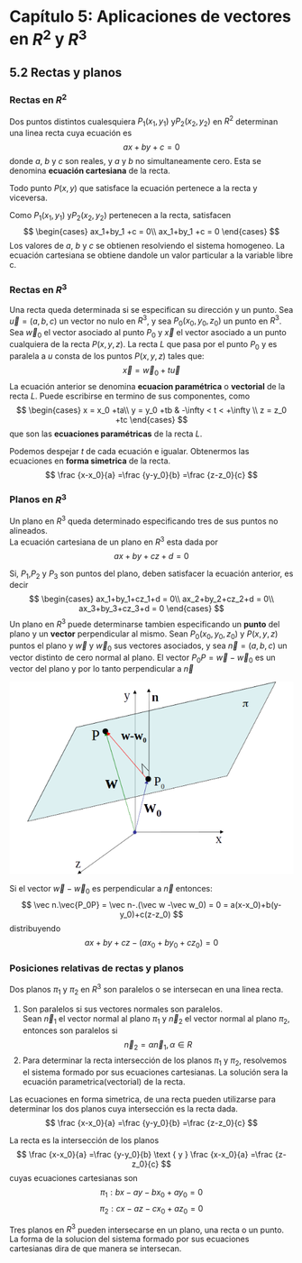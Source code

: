 # Capítulo 5: Aplicaciones de vectores en $R^2$ y $R^3$
## 5.2 Rectas y planos
### Rectas en $R^2$
Dos puntos distintos cualesquiera $P_1(x_1,y_1)$ y$P_2(x_2,y_2)$ en $R^2$ determinan una linea recta cuya ecuación es
$$
ax + by + c = 0
$$
donde $a$, $b$ y $c$ son reales, y $a$ y $b$ no simultaneamente cero.
Esta se denomina **ecuación cartesiana** de la recta.

Todo punto  $P(x,y)$ que satisface la ecuación pertenece a la recta y viceversa.

Como $P_1(x_1,y_1)$ y$P_2(x_2,y_2)$ pertenecen a la recta, satisfacen
$$
\begin{cases} 
  ax_1+by_1 +c = 0\\
   ax_1+by_1 +c = 0
\end{cases}
$$
Los valores de $a$, $b$ y $c$ se obtienen resolviendo el sistema homogeneo. La ecuación cartesiana se obtiene dandole un valor particular a la variable libre c.
### Rectas en $R^3$
Una recta queda determinada si se especifican su dirección y un punto. Sea $\vec u = (a,b,c)$ un vector no nulo en $R^3$, y sea $P_0(x_0,y_0,z_0)$ un punto en $R^3$. Sea $\vec w_0$ el vector asociado al punto $P_0$ y $\vec x$ el vector asociado a un punto cualquiera de la recta $P(x,y,z)$. La recta $L$ que pasa por el punto $P_0$ y es paralela a $u$ consta de los puntos $P(x,y,z)$ tales que:
$$
\vec x = \vec w_0 +t\vec u
$$
La ecuación anterior se denomina **ecuacion paramétrica** o **vectorial** de la recta $L$. Puede escribirse en termino de sus componentes, como
$$
\begin{cases} 
  x = x_0 +ta\\
  y = y_0 +tb & -\infty < t < +\infty \\
  z = z_0 +tc 
\end{cases}
$$
que son las **ecuaciones paramétricas** de la recta $L$.

Podemos despejar $t$ de cada ecuación e igualar.
Obtenermos las ecuaciones en **forma simetrica** de la recta.
$$
\frac {x-x_0}{a} =\frac {y-y_0}{b} =\frac {z-z_0}{c} 
$$

### Planos en $R^3$
Un plano en $R^3$ queda determinado especificando tres de sus puntos no alineados.\
La ecuación cartesiana de un plano en $R^3$ esta dada por
$$
ax+by+cz+d =0
$$

Si, $P_1$,$P_2$ y $P_3$ son puntos del plano, deben satisfacer la ecuación anterior, es decir
$$
\begin{cases} 
 ax_1+by_1+cz_1+d = 0\\
 ax_2+by_2+cz_2+d = 0\\
 ax_3+by_3+cz_3+d = 0
\end{cases}
$$
Un plano en $R^3$ puede determinarse tambien especificando un **punto** del plano y un **vector** perpendicular al mismo.
Sean $P_0(x_0,y_0,z_0)$ y $P(x,y,z)$ puntos el plano y $\vec w$ y $\vec w_0$ sus vectores asociados, y sea $\vec n = (a,b,c)$ un vector distinto de cero normal al plano. El vector $P_0P = \vec w -\vec w_0$ es un vector del plano y por lo tanto perpendicular a $\vec n$


![](../img/cap5-1.png)

Si el vector $\vec w-\vec w_0$ es perpendicular a $\vec n$ entonces:
$$
\vec n.\vec{P_0P} = \vec n-.(\vec w -\vec w_0) = 0 = a(x-x_0)+b(y-y_0)+c(z-z_0)
$$
distribuyendo
$$
ax+by+cz-(ax_0+by_0+cz_0) = 0
$$
### Posiciones relativas de rectas y planos
Dos planos $\pi_1$ y $\pi_2$ en $R^3$ son paralelos o se intersecan en una linea recta.

1. Son paralelos si sus vectores normales son paralelos.\
Sean $\vec n_1$ el vector normal al plano $\pi_1$ y $\vec n_2$ el vector normal al plano $\pi_2$, entonces son paralelos si
$$
\vec n_2 = \alpha\vec n_1, \alpha \in R
$$
2. Para determinar la recta intersección de los planos $\pi_1$ y $\pi_2$, resolvemos el sistema formado por sus ecuaciones cartesianas. La solución sera la ecuación parametrica(vectorial) de la recta.

Las ecuaciones en forma simetrica, de una recta pueden utilizarse para determinar los dos planos cuya intersección es la recta dada.
$$
\frac {x-x_0}{a} =\frac {y-y_0}{b} =\frac {z-z_0}{c} 
$$

La recta es la intersección de los planos
$$
\frac {x-x_0}{a} =\frac {y-y_0}{b}
\text { y }
\frac {x-x_0}{a} =\frac {z-z_0}{c} 
$$
cuyas ecuaciones cartesianas son
$$
\pi_1 : bx -ay-bx_0+ay_0 = 0
$$
$$
\pi_2 : cx -az-cx_0+az_0 = 0
$$

Tres planos en $R^3$ pueden intersecarse en un plano, una recta o un punto. La forma de la solucion del sistema formado por sus ecuaciones cartesianas dira de que manera se intersecan.